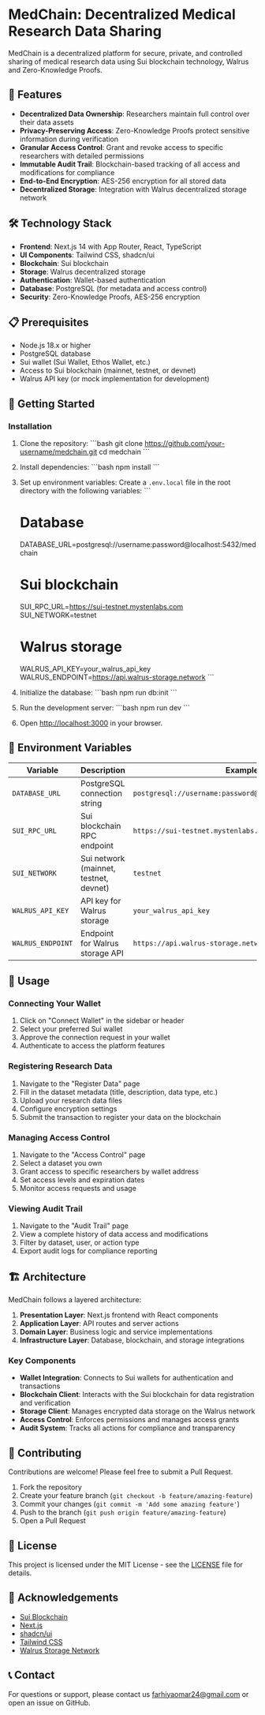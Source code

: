 # MedChain: Decentralized Medical Research Data Sharing



MedChain is a decentralized platform for secure, private, and controlled sharing of medical research data using Sui blockchain technology, Walrus and Zero-Knowledge Proofs.

## 🌟 Features

- **Decentralized Data Ownership**: Researchers maintain full control over their data assets
- **Privacy-Preserving Access**: Zero-Knowledge Proofs protect sensitive information during verification
- **Granular Access Control**: Grant and revoke access to specific researchers with detailed permissions
- **Immutable Audit Trail**: Blockchain-based tracking of all access and modifications for compliance
- **End-to-End Encryption**: AES-256 encryption for all stored data
- **Decentralized Storage**: Integration with Walrus decentralized storage network

## 🛠️ Technology Stack

- **Frontend**: Next.js 14 with App Router, React, TypeScript
- **UI Components**: Tailwind CSS, shadcn/ui
- **Blockchain**: Sui blockchain
- **Storage**: Walrus decentralized storage
- **Authentication**: Wallet-based authentication
- **Database**: PostgreSQL (for metadata and access control)
- **Security**: Zero-Knowledge Proofs, AES-256 encryption

## 📋 Prerequisites

- Node.js 18.x or higher
- PostgreSQL database
- Sui wallet (Sui Wallet, Ethos Wallet, etc.)
- Access to Sui blockchain (mainnet, testnet, or devnet)
- Walrus API key (or mock implementation for development)

## 🚀 Getting Started

### Installation

1. Clone the repository:
   \`\`\`bash
   git clone https://github.com/your-username/medchain.git
   cd medchain
   \`\`\`

2. Install dependencies:
   \`\`\`bash
   npm install
   \`\`\`

3. Set up environment variables:
   Create a `.env.local` file in the root directory with the following variables:
   \`\`\`
   # Database
   DATABASE_URL=postgresql://username:password@localhost:5432/medchain
   
   # Sui blockchain
   SUI_RPC_URL=https://sui-testnet.mystenlabs.com
   SUI_NETWORK=testnet
   
   # Walrus storage
   WALRUS_API_KEY=your_walrus_api_key
   WALRUS_ENDPOINT=https://api.walrus-storage.network
   \`\`\`

4. Initialize the database:
   \`\`\`bash
   npm run db:init
   \`\`\`

5. Run the development server:
   \`\`\`bash
   npm run dev
   \`\`\`

6. Open [http://localhost:3000](http://localhost:3000) in your browser.

## 🔑 Environment Variables

| Variable | Description | Example |
|----------|-------------|---------|
| `DATABASE_URL` | PostgreSQL connection string | `postgresql://username:password@localhost:5432/medchain` |
| `SUI_RPC_URL` | Sui blockchain RPC endpoint | `https://sui-testnet.mystenlabs.com` |
| `SUI_NETWORK` | Sui network (mainnet, testnet, devnet) | `testnet` |
| `WALRUS_API_KEY` | API key for Walrus storage | `your_walrus_api_key` |
| `WALRUS_ENDPOINT` | Endpoint for Walrus storage API | `https://api.walrus-storage.network` |

## 📱 Usage

### Connecting Your Wallet

1. Click on "Connect Wallet" in the sidebar or header
2. Select your preferred Sui wallet
3. Approve the connection request in your wallet
4. Authenticate to access the platform features

### Registering Research Data

1. Navigate to the "Register Data" page
2. Fill in the dataset metadata (title, description, data type, etc.)
3. Upload your research data files
4. Configure encryption settings
5. Submit the transaction to register your data on the blockchain

### Managing Access Control

1. Navigate to the "Access Control" page
2. Select a dataset you own
3. Grant access to specific researchers by wallet address
4. Set access levels and expiration dates
5. Monitor access requests and usage

### Viewing Audit Trail

1. Navigate to the "Audit Trail" page
2. View a complete history of data access and modifications
3. Filter by dataset, user, or action type
4. Export audit logs for compliance reporting

## 🏗️ Architecture

MedChain follows a layered architecture:

1. **Presentation Layer**: Next.js frontend with React components
2. **Application Layer**: API routes and server actions
3. **Domain Layer**: Business logic and service implementations
4. **Infrastructure Layer**: Database, blockchain, and storage integrations

### Key Components

- **Wallet Integration**: Connects to Sui wallets for authentication and transactions
- **Blockchain Client**: Interacts with the Sui blockchain for data registration and verification
- **Storage Client**: Manages encrypted data storage on the Walrus network
- **Access Control**: Enforces permissions and manages access grants
- **Audit System**: Tracks all actions for compliance and transparency

## 🤝 Contributing

Contributions are welcome! Please feel free to submit a Pull Request.

1. Fork the repository
2. Create your feature branch (`git checkout -b feature/amazing-feature`)
3. Commit your changes (`git commit -m 'Add some amazing feature'`)
4. Push to the branch (`git push origin feature/amazing-feature`)
5. Open a Pull Request

## 📄 License

This project is licensed under the MIT License - see the [LICENSE](LICENSE) file for details.

## 🙏 Acknowledgements

- [Sui Blockchain](https://sui.io/)
- [Next.js](https://nextjs.org/)
- [shadcn/ui](https://ui.shadcn.com/)
- [Tailwind CSS](https://tailwindcss.com/)
- [Walrus Storage Network](https://walrus-storage.network/)

## 📞 Contact

For questions or support, please contact us farhiyaomar24@gmail.com or open an issue on GitHub.
